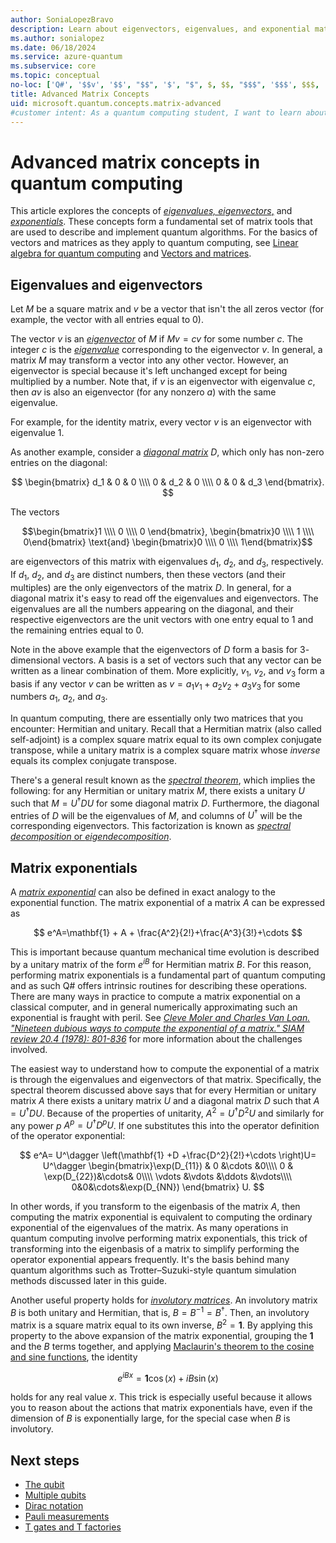 ```yaml
---
author: SoniaLopezBravo
description: Learn about eigenvectors, eigenvalues, and exponential matrices , the fundamental tools used to describe and simulate quantum algorithms.
ms.author: sonialopez
ms.date: 06/18/2024
ms.service: azure-quantum
ms.subservice: core
ms.topic: conceptual
no-loc: ['Q#', '$$v', '$$', "$$", '$', "$", $, $$, "$$$", '$$$', $$$, '\cdots', 'bmatrix', '\ddots', '\equiv', '\sum', '\begin', '\end', '\sqrt', '\otimes', '{', '}', '\text', '\phi', '\kappa', '\psi', '\alpha', '\beta', '\gamma', '\delta', '\omega', '\bra', '\ket', '\boldone', '\mathbf{1}', '\\\\', '\\', '=', '\frac', '\text', '\mapsto', '\dagger', '\to', '\begin{cases}', '\end{cases}', '\operatorname', '\braket', '\id', '\expect', '\defeq', '\variance', '\dd', '&', '\begin{align}', '\end{align}', '\Lambda', '\lambda', '\Omega', '\mathrm', '\left', '\right', '\qquad', '\times', '\big', '\langle', '\rangle', '\bigg', '\Big', '|', '\mathbb', '\vec', '\in', '\texttt', '\ne', '<', '>', '\leq', '\geq', '~~', '~', '\begin{bmatrix}', '\end{bmatrix}', '\_']
title: Advanced Matrix Concepts
uid: microsoft.quantum.concepts.matrix-advanced
#customer intent: As a quantum computing student, I want to learn about eigenvectors, eigenvalues, and exponential matrices so that I can understand how to describe and simulate quantum algorithms.
---
```


# Advanced matrix concepts in quantum computing

This article explores the concepts of [*eigenvalues, eigenvectors*,](https://en.wikipedia.org/wiki/Eigenvalues_and_eigenvectors) and [*exponentials*](https://en.wikipedia.org/wiki/Matrix_exponential). These concepts form a fundamental set of matrix tools that are used to describe and implement quantum algorithms. For the basics of vectors and matrices as they apply to quantum computing, see [Linear algebra for quantum computing](xref:microsoft.quantum.overview.algebra) and [Vectors and matrices](xref:microsoft.quantum.concepts.vectors).

## Eigenvalues and eigenvectors 

Let $M$ be a square matrix and $v$ be a vector that isn't the all zeros vector (for example, the vector with all entries equal to $0$).

The vector $v$ is an [*eigenvector*](https://en.wikipedia.org/wiki/Eigenvalues_and_eigenvectors) of  $M$ if $Mv = cv$ for some number $c$. The integer $c$ is the [*eigenvalue*](https://en.wikipedia.org/wiki/Eigenvalues_and_eigenvectors) corresponding to the eigenvector $v$. In general, a matrix $M$ may transform a vector into any other vector. However, an eigenvector is special because it's left unchanged except for being multiplied by a number. Note that, if $v$ is an eigenvector with eigenvalue $c$, then $av$ is also an eigenvector (for any nonzero $a$) with the same eigenvalue.

For example, for the identity matrix, every vector $v$ is an eigenvector with eigenvalue $1$.

As another example, consider a [*diagonal matrix*](https://en.wikipedia.org/wiki/Diagonal_matrix) $D$, which only has non-zero entries on the diagonal:

$$
\begin{bmatrix}
d_1 & 0 & 0 \\\\ 0 & d_2 & 0 \\\\ 0 & 0 & d_3
\end{bmatrix}.
$$

The vectors

$$\begin{bmatrix}1 \\\\ 0 \\\\ 0 \end{bmatrix}, \begin{bmatrix}0 \\\\ 1 \\\\ 0\end{bmatrix} \text{and} \begin{bmatrix}0 \\\\ 0 \\\\ 1\end{bmatrix}$$

are eigenvectors of this matrix with eigenvalues  $d_1$, $d_2$, and $d_3$, respectively. If $d_1$, $d_2$, and $d_3$ are distinct numbers, then these vectors (and their multiples) are the only eigenvectors of the matrix $D$. In general, for a diagonal matrix it's easy to read off the eigenvalues and eigenvectors. The eigenvalues are all the numbers appearing on the diagonal, and their respective eigenvectors are the unit vectors with one entry equal to $1$ and the remaining entries equal to $0$.

Note in the above example that the eigenvectors of $D$ form a basis for $3$-dimensional vectors. A basis is a set of vectors such that any vector can be written as a linear combination of them. More explicitly, $v_1$, $v_2$, and $v_3$ form a basis if any vector $v$ can be written as $v=a_1 v_1 + a_2 v_2 + a_3 v_3$ for some numbers $a_1$, $a_2$, and $a_3$.

In quantum computing, there are essentially only two matrices that you encounter: Hermitian and unitary. Recall that a Hermitian matrix (also called self-adjoint) is a complex square matrix equal to its own complex conjugate transpose, while a unitary matrix is a complex square matrix whose *inverse* equals its complex conjugate transpose.

There's a general result known as the [*spectral theorem*](https://en.wikipedia.org/wiki/Spectral_theorem), which implies the following: for any Hermitian or unitary matrix $M$, there exists a unitary $U$ such that $M=U^\dagger D U$ for some diagonal matrix $D$. Furthermore, the diagonal entries of $D$ will be the eigenvalues of $M$, and columns of $U^\dagger$ will be the corresponding eigenvectors.
This factorization is known as [*spectral decomposition* or *eigendecomposition*](https://en.wikipedia.org/wiki/Eigendecomposition_of_a_matrix).

## Matrix exponentials

A [*matrix exponential*](https://en.wikipedia.org/wiki/Matrix_exponential) can also be defined in exact analogy to the exponential function.  The matrix exponential of a matrix $A$ can be expressed as

$$
e^A=\mathbf{1} + A + \frac{A^2}{2!}+\frac{A^3}{3!}+\cdots
$$

This is important because quantum mechanical time evolution is described by a unitary matrix of the form $e^{iB}$ for Hermitian matrix $B$. For this reason, performing matrix exponentials is a fundamental part of quantum computing and as such Q# offers intrinsic routines for describing these operations.
There are many ways in practice to compute a matrix exponential on a classical computer, and in general numerically approximating such an exponential is fraught with peril.  See [*Cleve Moler and Charles Van Loan. "Nineteen dubious ways to compute the exponential of a matrix." SIAM review 20.4 (1978): 801-836*](https://doi.org/10.1137/S00361445024180) for more information about the challenges involved.

The easiest way to understand how to compute the exponential of a matrix is through the eigenvalues and eigenvectors of that matrix. Specifically, the spectral theorem discussed above says that for every Hermitian or unitary matrix $A$ there exists a unitary matrix $U$ and a diagonal matrix $D$ such that $A=U^\dagger D U$.  Because of the properties of unitarity, $A^2 = U^\dagger D^2 U$ and similarly for any power $p$ $A^p = U^\dagger D^p U$.  If one substitutes this into the operator definition of the operator exponential:

$$
e^A= U^\dagger \left(\mathbf{1} +D +\frac{D^2}{2!}+\cdots \right)U= U^\dagger \begin{bmatrix}\exp(D_{11}) & 0 &\cdots &0\\\\ 0 & \exp(D_{22})&\cdots& 0\\\\ \vdots &\vdots &\ddots &\vdots\\\\ 0&0&\cdots&\exp(D_{NN}) \end{bmatrix} U.
$$

In other words, if you transform to the eigenbasis of the matrix $A$, then computing the matrix exponential is equivalent to computing the ordinary exponential of the eigenvalues of the matrix.  As many operations in quantum computing involve performing matrix exponentials, this trick of transforming into the eigenbasis of a matrix to simplify performing the operator exponential appears frequently. It's the basis behind many quantum algorithms such as Trotter–Suzuki-style quantum simulation methods discussed later in this guide.

Another useful property holds for [*involutory matrices*](https://en.wikipedia.org/wiki/Involutory_matrix).
An involutory matrix $B$ is both unitary and Hermitian, that is, $B=B^{-1}=B^\dagger$. Then, an involutory matrix is a  square matrix equal to its own inverse, $B^2=\mathbf{1}$.
By applying this property to the above expansion of the matrix exponential, grouping the $\mathbf{1}$ and the $B$ terms together, and applying [Maclaurin's theorem to the cosine and sine functions](https://en.wikibooks.org/wiki/Trigonometry/Power_Series_for_Cosine_and_Sine), the identity

$$e^{iBx}=\mathbf{1} \cos(x)+ iB\sin(x)$$

holds for any real value $x$. This trick is especially useful because it allows you to reason about the actions that matrix exponentials have, even if the dimension of $B$ is exponentially large, for the special case when $B$ is involutory.

## Next steps

- [The qubit](xref:microsoft.quantum.concepts.qubit)
- [Multiple qubits](xref:microsoft.quantum.concepts.multiple-qubits)
- [Dirac notation](xref:microsoft.quantum.concepts.dirac)
- [Pauli measurements](xref:microsoft.quantum.concepts.pauli)
- [T gates and T factories](xref:microsoft.quantum.concepts.tfactories)
